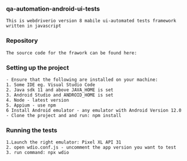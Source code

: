 ### qa-automation-android-ui-tests
```
This is webdriverio version 8 mabile ui-automated tests framework
written in javascript
```
### Repository
```
The source code for the frawork can be found here:

```
### Setting up the project
```
- Ensure that the following are installed on your machine:
1. Some IDE eg. Visual Studio Code
2. Java sdk 11 and above JAVA_HOME is set
3. Android Studio and ANDROID_HOME is set
4. Node - latest version
5. Appium - use npm
6 Install Android emulator - any emulator with Android Version 12.0 
- Clone the project and and run: npm install
```
### Running the tests
```
1.Launch the right emulator: Pixel XL API 31
2. open wdio.conf.js - uncomment the app version you want to test
3. run command: npx wdio
```
